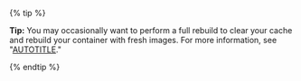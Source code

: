 {% tip %}

**Tip:** You may occasionally want to perform a full rebuild to clear your cache and rebuild your container with fresh images. For more information, see "[AUTOTITLE](/codespaces/developing-in-codespaces/rebuilding-the-container-in-a-codespace#about-rebuilding-a-container)."

{% endtip %}
